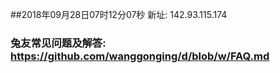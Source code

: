 ##2018年09月28日07时12分07秒 新址: 142.93.115.174
### 兔友常见问题及解答: https://github.com/wanggonging/d/blob/w/FAQ.md
